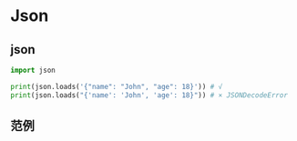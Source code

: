 # Json

## json

```python
import json

print(json.loads('{"name": "John", "age": 18}')) # √
print(json.loads("{'name': 'John', 'age': 18}")) # × JSONDecodeError
```

## 范例

```python
```
